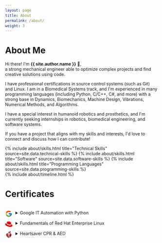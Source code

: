 ```yaml
---
layout: page
title: About
permalink: /about/
weight: 3
---
```


# **About Me**

Hi there! I'm **{{ site.author.name }}** :wave:,<br>
a strong mechanical engineer able to optimize complex projects and find creative solutions using code.

I have professional certifications in source control systems (such as Git) and Linux. I am in a Biomedical Systems track, and I'm experienced in many programming languages (including Python, C/C++, C#, and more) with a strong base in Dynamics, Biomechanics, Machine Design, Vibrations, Numerical Methods, and Algorithms.

I have a special interest in humanoid robotics and prosthetics, and I'm currently seeking internships in robotics, biomedical engineering, and software systems.

If you have a project that aligns with my skills and interests, I'd love to connect and discuss how I can contribute!

<div class="row">
{% include about/skills.html title="Technical Skills" source=site.data.technical-skills %}
{% include about/skills.html title="Software" source=site.data.software-skills %}
{% include about/skills.html title="Programming Languages" source=site.data.programming-skills %}
</div>

<div class="row">
{% include about/timeline.html %}
</div>

# Certificates

<br>
<img src="/images/SimpleIcons/google-color.svg" width="24px" align="left" style="margin-right: 10px;">
<details>
<summary>Google IT Automation with Python</summary>

<img src="/images/Certificates/Google_IT_Automation_with_Python_Certificate.jpg" />

<a href="https://coursera.org/verify/professional-cert/QT52LJDY6J4M">Verify the certificate here</a>

</details>
<br>
<img src="/images/SimpleIcons/redhat-color.svg" width="24px" align="left" style="margin-right: 10px;">
<details>

<summary>Fundamentals of Red Hat Enterprise Linux</summary>

<img src="/images/Certificates/Certificate RH066x.png" />

<a href="https://courses.edx.org/certificates/39c9f5e6ef21494e885b65a36ae47ec1">Verify the certificate here</a>

</details>

<br>
<img src="/images/SimpleIcons/AHA-color.png" width="24px" align="left" style="margin-right: 10px;">
<details>

<summary>Heartsaver CPR & AED</summary>

<img src="/images/Certificates/Gregory_Dsouza_CPR_Heartsaver_20Sep2022.jpg" />

<a href="https://ecards.heart.org/student/myecards">Verify the certificate here</a> (eCard number: 225698649176)

</details>

